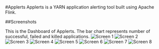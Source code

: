 #Applerts
Applerts is a YARN application alerting tool built using Apache Flink.

##Screenshots

This is the Dashboard of Applerts.
The bar chart represents number of successful, failed and killed applications.
![Screen 1](https://github.com/hemantdindi/applerts/blob/src/images/01.png)
![Screen 2](https://github.com/hemantdindi/applerts/blob/src/images/02.png)
![Screen 3](https://github.com/hemantdindi/applerts/blob/src/images/03.png)
![Screen 4](https://github.com/hemantdindi/applerts/blob/src/images/04.png)
![Screen 5](https://github.com/hemantdindi/applerts/blob/src/images/05.png)
![Screen 6](https://github.com/hemantdindi/applerts/blob/src/images/06.png)
![Screen 7](https://github.com/hemantdindi/applerts/blob/src/images/07.png)
![Screen 8](https://github.com/hemantdindi/applerts/blob/src/images/08.PNG)

